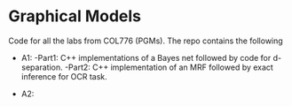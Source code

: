 # Graphical Models
Code for all the labs from COL776 (PGMs). The repo contains the following

* A1: 
	-Part1: C++ implementations of a Bayes net followed by code for d-separation. 
	-Part2: C++ implementation of an MRF followed by exact inference for OCR task.

* A2: